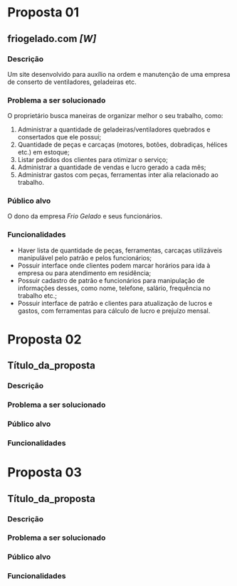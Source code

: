 # Proposta 01

## friogelado.com ***[W]***

### Descrição
Um site desenvolvido para auxílio na ordem e manutenção de uma empresa de conserto de ventiladores, geladeiras etc.

### Problema a ser solucionado
O proprietário busca maneiras de organizar melhor o seu trabalho, como:
1. Administrar a quantidade de geladeiras/ventiladores quebrados e consertados que ele possui;
1. Quantidade de peças e carcaças (motores, botões, dobradiças, hélices etc.) em estoque;
1. Listar pedidos dos clientes para otimizar o serviço;
1. Administrar a quantidade de vendas e lucro gerado a cada mês;
1. Administrar gastos com peças, ferramentas inter alia relacionado ao trabalho.

### Público alvo
O dono da empresa *Frio Gelado* e seus funcionários.

### Funcionalidades
* Haver lista de quantidade de peças, ferramentas, carcaças utilizáveis manipulável pelo patrão e pelos funcionários;
* Possuir interface onde clientes podem marcar horários para ida à empresa ou para atendimento em residência;
* Possuir cadastro de patrão e funcionários para manipulação de informações desses, como nome, telefone, salário, frequência no trabalho etc.;
* Possuir interface de patrão e clientes para atualização de lucros e gastos, com ferramentas para cálculo de lucro e prejuízo mensal.

# Proposta 02

## Título_da_proposta

### Descrição

### Problema a ser solucionado

### Público alvo

### Funcionalidades

# Proposta 03

## Título_da_proposta

### Descrição

### Problema a ser solucionado

### Público alvo

### Funcionalidades